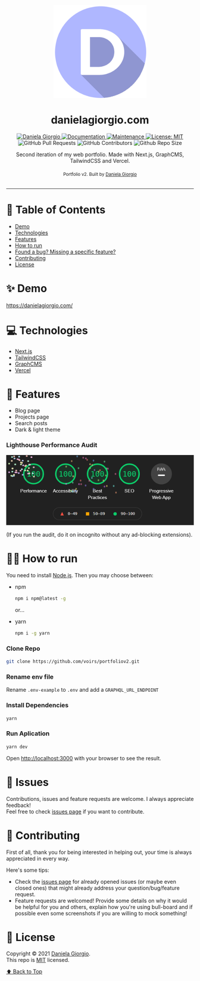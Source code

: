 <p align="center">
   <img alt="Portfolio logo" src="./.github/images/logo.png"  width="250"/>
</p>
 
<h1 align="center">danielagiorgio.com</h1>

<p align="center">	
   <a href="https://linkedin.com/in/danielagiorgio">
      <img alt="Daniela Giorgio" src="https://img.shields.io/badge/-voirs-6868DF?style=flat&logo=Linkedin&logoColor=white" />
   </a>
  <a href="https://github.com/voirs/portfoliov2#readme">
    <img alt="Documentation" src="https://img.shields.io/badge/documentation-yes-6868DF.svg" />
  </a>
  <a href="https://github.com/voirs/portfoliov2/graphs/commit-activity">
    <img alt="Maintenance" src="https://img.shields.io/badge/Maintained%3F-yes-6868DF.svg" />
  </a>
  <a href="https://github.com/voirs/portfoliov2/blob/master/LICENSE">
    <img alt="License: MIT" src="https://img.shields.io/badge/License-MIT-6868DF.svg" />
  </a>
  <img alt="GitHub Pull Requests" src="https://img.shields.io/github/issues-pr/voirs/portfoliov2?color=6868DF" />
  <img alt="GitHub Contributors" src="https://img.shields.io/github/contributors/voirs/portfoliov2?color=6868DF" />
  <img alt="Github Repo Size" src="https://img.shields.io/github/repo-size/voirs/portfoliov2?color=6868DF" />
</p>

 <p align="center">Second iteration of my web portfolio. Made with Next.js, GraphCMS, TailwindCSS and Vercel.</p>

<div align="center">
  <sub>Portfolio v2. Built by
    <a href="https://github.com/voirs">Daniela Giorgio</a>
  </sub>
</div>

<br />

---

# :pushpin: Table of Contents

* [Demo](#sparkles-demo)
* [Technologies](#computer-technologies)
* [Features](#rocket-features)
* [How to run](#construction_worker_woman-how-to-run)
* [Found a bug? Missing a specific feature?](#bug-issues)
* [Contributing](#handshake-contributing)
* [License](#closed_book-license)

# :sparkles: Demo
https://danielagiorgio.com/

# :computer: Technologies

* [Next.js](https://nextjs.org/)     
* [TailwindCSS](https://tailwindcss.com)      
* [GraphCMS](https://graphcms.com/)    
* [Vercel](https://vercel.com/)     

# :rocket: Features

- Blog page
- Projects page
- Search posts
- Dark & light theme

### Lighthouse Performance Audit
<img alt="Perfect Google Chrome Lighthouse score" src="./.github/images/lighthouse.gif" target="_blank" />

(If you run the audit, do it on incognito without any ad-blocking extensions).
  
# :construction_worker_woman: How to run

You need to install [Node.js](https://nodejs.org/en/download/). Then you may choose between:

* npm 
  ```sh
  npm i npm@latest -g
  ```
  or...


* yarn
  ```sh
  npm i -g yarn
  ```

### Clone Repo
```bash
git clone https://github.com/voirs/portfoliov2.git
```
### Rename env file
Rename `.env-example` to `.env` and add a `GRAPHQL_URL_ENDPOINT`
### Install Dependencies
```bash
yarn
```
### Run Aplication
```bash 
yarn dev 
```

Open [http://localhost:3000](http://localhost:3000) with your browser to see the result.
<br>

# :bug: Issues


Contributions, issues and feature requests are welcome. I always appreciate feedback! <br />
Feel free to check [issues page](https://github.com/voirs/portfoliov2/issues) if you want to contribute.<br />


# :handshake: Contributing
First of all, thank you for being interested in helping out, your time is always appreciated in every way. 

Here's some tips:

* Check the [issues page](https://github.com/voirs/portfoliov2/issues) for already opened issues (or maybe even closed ones) that might already address your question/bug/feature request.
* Feature requests are welcomed! Provide some details on why it would be helpful for you and others, explain how you're using bull-board and if possible even some screenshots if you are willing to mock something!


# :closed_book: License

Copyright © 2021 [Daniela Giorgio](https://github.com/voirs).<br />
This repo is [MIT](https://github.com/voirs/portfolio/blob/main/LICENSE) licensed.


[⬆ Back to Top](#pushpin-table-of-contents)
